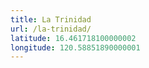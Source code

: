 ```yaml
---
title: La Trinidad
url: /la-trinidad/
latitude: 16.461718100000002
longitude: 120.58851890000001
---
```

